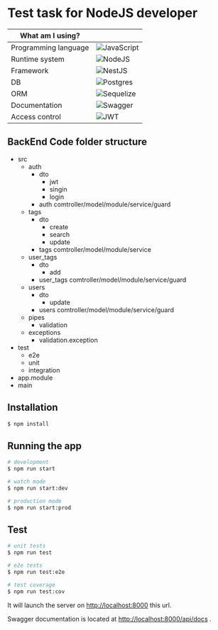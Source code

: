 # Test task for NodeJS developer

<div align="center">
  
| What am I using?                                          ||
| --------------------------------------------------------- | ------------------------------------------------------------------------------------------- |
|Programming language|![JavaScript](https://img.shields.io/badge/javascript-%23323330.svg?style=for-the-badge&logo=javascript&logoColor=%23F7DF1E)                                                                     
| Runtime system                                            | ![NodeJS](https://img.shields.io/badge/node.js-6DA55F?style=for-the-badge&logo=node.js&logoColor=white)                |
| Framework       | ![NestJS](https://img.shields.io/badge/nestjs-%23E0234E.svg?style=for-the-badge&logo=nestjs&logoColor=white) |
| DB | ![Postgres](https://img.shields.io/badge/postgres-%23316192.svg?style=for-the-badge&logo=postgresql&logoColor=white) |
| ORM | ![Sequelize](https://img.shields.io/badge/Sequelize-52B0E7?style=for-the-badge&logo=Sequelize&logoColor=white) |
| Documentation | ![Swagger](https://img.shields.io/badge/-Swagger-%23Clojure?style=for-the-badge&logo=swagger&logoColor=white) |
| Access control | ![JWT](https://img.shields.io/badge/JWT-black?style=for-the-badge&logo=JSON%20web%20tokens)

</div>

## **BackEnd Code folder structure**

- src
  - auth
    - dto
      - jwt
      - singin
      - login
    - auth comtroller/model/module/service/guard
  - tags
    - dto
      - create
      - search
      - update
    - tags comtroller/model/module/service
  - user_tags
    - dto
      - add
    - user_tags comtroller/model/module/service/guard
  - users
    - dto
      - update
    - users comtroller/model/module/service/guard
  - pipes
    - validation
  - exceptions
    - validation.exception
- test
  - e2e
  - unit
  - integration
- app.module
- main

## Installation

```bash
$ npm install
```

## Running the app

```bash
# development
$ npm run start

# watch mode
$ npm run start:dev

# production mode
$ npm run start:prod
```

## Test

```bash
# unit tests
$ npm run test

# e2e tests
$ npm run test:e2e

# test coverage
$ npm run test:cov
```

It will launch the server on [http://localhost:8000](http://localhost:8000) this url.

Swagger documentation is located at [http://localhost:8000/api/docs](http://localhost:8000/api/docs) .
